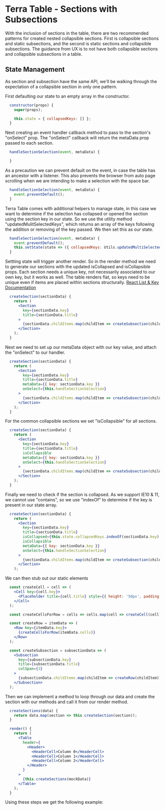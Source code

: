 # Terra Table - Sections with Subsections

With the inclusion of sections in the table, there are two recommended patterns for created nested collapsible sections. First is collapsible sections and static subsections, and the second is static sections and collapsible subsections. The guidance from UX is to not have both collapsible sections and collapsible subsections in a table.

## State Management
As section and subsection have the same API, we'll be walking through the expectation of a collapsible section in only one pattern.

First defaulting our state to an empty array in the constructor. 
```jsx
  constructor(props) {
    super(props);

    this.state = { collapsedKeys: [] };
  }
```
Next creating an event handler callback method to pass to the section's "onSelect" prop. The "onSelect" callback will return the metaData prop passed to each section.
```jsx
  handleSectionSelection(event, metaData) {

  }
```
As a precaution we can prevent default on the event, in case the table has an ancestor with a listener. This also prevents the browser from auto page scrolling when we are intending to make a selection with the space bar.
```jsx
  handleSectionSelection(event, metaData) {
    event.preventDefault();
  }
```
Terra Table comes with additional helpers to manage state, in this case we want to determine if the selection has collapsed or opened the section using the section key in our state. So we use the utility method "updatedMulitSelectedKeys", which returns an array of the keys following the addition or removing of the key passed. We then set this as our state.
```jsx
  handleSectionSelection(event, metaData) {
    event.preventDefault();
    this.setState(state => ({ collapsedKeys: Utils.updatedMultiSelectedKeys(state.selectedKeys, metaData.key) }));
  }
```
Settting state will trigger another render. So in the render method we need to generate our sections with the updated isCollapsed and isCollapsible props. Each section needs a unique key, not necessarily associated to our own key, but it works as well. The table renders flat, so keys need to be unique even if items are placed within sections structurally.
[React List & Key Documentation](https://reactjs.org/docs/lists-and-keys.html)
```jsx
  createSection(sectionData) {
    return (
      <Section
        key={sectionData.key}
        title={sectionData.title}
      >
        {sectionData.childItems.map(childItem => createSubsection(childItem))}
      </Section>
    );
  }
```
Next we need to set up our metaData object with our key value, and attach the "onSelect" to our handler.
```jsx
  createSection(sectionData) {
    return (
      <Section
        key={sectionData.key}
        title={sectionData.title}
        metaData={{ key: sectionData.key }}
        onSelect={this.handleSectionSelection}
      >
        {sectionData.childItems.map(childItem => createSubsection(childItem))}
      </Section>
    );
  }
```
For the common collapsible sections we set "isCollapsible" for all sections.
```jsx
  createSection(sectionData) {
    return (
      <Section
        key={sectionData.key}
        title={sectionData.title}
        isCollapsible
        metaData={{ key: sectionData.key }}
        onSelect={this.handleSectionSelection}
      >
        {sectionData.childItems.map(childItem => createSubsection(childItem))}
      </Section>
    );
  }
```
Finally we need to check if the section is collapsed. As we support IE10 & 11, we cannot use "contains", so we use "indexOf" to determine if the key is present in our state array.
```jsx
  createSection(sectionData) {
    return (
      <Section
        key={sectionData.key}
        title={sectionData.title}
        isCollapsed={this.state.collapsedKeys.indexOf(sectionData.key) >= 0}
        isCollapsible
        metaData={{ key: sectionData.key }}
        onSelect={this.handleSectionSelection}
      >
        {sectionData.childItems.map(childItem => createSubsection(childItem))}
      </Section>
    );
```
We can then stub out our static elements
```jsx
  const createCell = cell => (
    <Cell key={cell.key}>
      <Placeholder title={cell.title} style={{ height: '50px', padding: '0' }} />
    </Cell>
  );

  const createCellsForRow = cells => cells.map(cell => createCell(cell));

  const createRow = itemData => (
    <Row key={itemData.key}>
      {createCellsForRow(itemData.cells)}
    </Row>
  );

  const createSubsection = subsectionData => (
    <Subsection
      key={subsectionData.key}
      title={subsectionData.title}
      colSpan={3}
    >
      {subsectionData.childItems.map(childItem => createRow(childItem))}
    </Subsection>
  );
```
Then we can implement a method to loop through our data and create the section with our methods and call it from our render method.
```jsx
  createSections(data) {
    return data.map(section => this.createSection(section));
  }

  render() {
    return (
      <Table
        header={
          <Header>
            <HeaderCell>Column 0</HeaderCell>
            <HeaderCell>Column 1</HeaderCell>
            <HeaderCell>Column 2</HeaderCell>
          </Header> 
        }
      >
        {this.createSections(mockData)}
      </Table>
    );
  }
```
Using these steps we get the following example:
